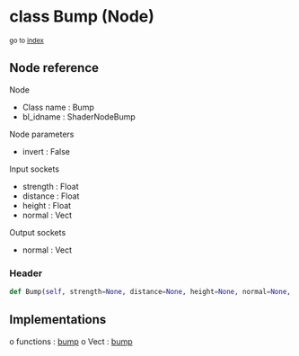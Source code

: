 # class Bump (Node)

<sub>go to [index](/docs/index.md)</sub>

## Node reference

Node
 - Class name : Bump
 - bl_idname : ShaderNodeBump

Node parameters
 - invert : False

Input sockets
 - strength : Float
 - distance : Float
 - height : Float
 - normal : Vect

Output sockets
 - normal : Vect

### Header

``` python
def Bump(self, strength=None, distance=None, height=None, normal=None, invert=False, node_label=None, node_color=None):
```

## Implementations

o functions : [bump](/docs/Shader_classes/GLOBAL.md#bump)
o Vect : [bump](/docs/Shader_classes/Vect.md#bump)


